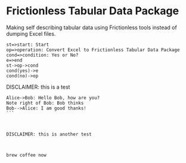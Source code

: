 # Frictionless Tabular Data Package

Making self describing tabular data using Frictionless tools instead of dumping Excel files.


```flow
st=>start: Start
op=>operation: Convert Excel to Frictionless Tabular Data Package
cond=>condition: Yes or No?
e=>end
st->op->cond
cond(yes)->e
cond(no)->op
```


DISCLAIMER: this is a test
```sequence
Alice->Bob: Hello Bob, how are you?
Note right of Bob: Bob thinks
Bob-->Alice: I am good thanks!
​```



DISCLAIMER: this is another test



brew coffee now

